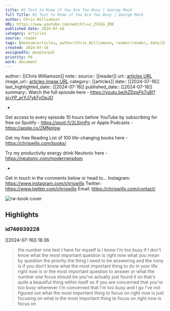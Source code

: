 ```yaml
---
title: #1 Test to Know if You Are Too Busy | George Mack
full Title: #1 Test to Know if You Are Too Busy | George Mack
author: Chris Williamson
URL: https://www.youtube.com/watch?v=z_ZlKZa_ZDE
published date: 2024-07-16
category: articles
source: reader
tags: [medium/articles, author/Chris_Williamson, reader/reader, date/2024-07-16, area/reader]
created: 2024-07-16
assignedTo: people/pal
priority: P4
work: document
---
```

author:: [[Chris Williamson]]
note:: 
source:: [[reader]]
url:: [articles URL](https://www.youtube.com/watch?v=z_ZlKZa_ZDE)
image_url:: [articles image URL](https://i.ytimg.com/vi/z_ZlKZa_ZDE/maxres2.jpg?sqp=-oaymwEoCIAKENAF8quKqQMcGADwAQH4AbYIgAKAD4oCDAgAEAEYRyBYKGUwDw==&rs=AOn4CLDcm9g13FvAbvMhG9h7El02QOTOYQ)
category:: [[articles]]
date:: [[2024-07-16]]
last_highlighted_date:: [[2024-07-16]]
published_date:: [[2024-07-16]]
summary:: Watch the full episode here - https://youtu.be/kZDzpFk7u8I?si=YP_erYJ7ybTyOpJO

-

Get access to every episode 10 hours before YouTube by subscribing for free on Spotify - https://spoti.fi/2LSimPn or Apple Podcasts - https://apple.co/2MNqIgw

Get my free Reading List of 100 life-changing books here - https://chriswillx.com/books/

Try my productivity energy drink Neutonic here - https://neutonic.com/modernwisdom

-

Get in touch in the comments below or head to...
Instagram: https://www.instagram.com/chriswillx 
Twitter: https://www.twitter.com/chriswillx
Email: https://chriswillx.com/contact/


![rw-book-cover](https://i.ytimg.com/vi/z_ZlKZa_ZDE/maxres2.jpg?sqp=-oaymwEoCIAKENAF8quKqQMcGADwAQH4AbYIgAKAD4oCDAgAEAEYRyBYKGUwDw==&rs=AOn4CLDcm9g13FvAbvMhG9h7El02QOTOYQ)

## Highlights
### id746939228
[[2024-07-16]] 18:36
> the number one test I have for myself is I know I'm too busy if I don't know what the most important question is right now what you mean by question the priority the thing I need to be answering and the irony is if you don't know what the most important thing to do in your life right now is or the most important question to answer or what the number one focus should be you've actually just found it so that's quite a beautiful thing within itself so if you are concerned that you're too busy whenever I'm concerned that I'm too busy and I go I've not figured out what the most important thing to focus on right now is just focusing on what is the most important thing to focus on right now is focus on


